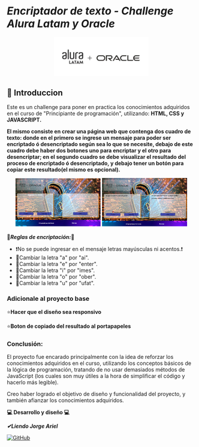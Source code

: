 # _Encriptador de texto - Challenge Alura Latam y Oracle_

<div align='center'>
  <img src='imagenes/aluraoracle.png' width='50%'>
</div>

<h2>📃 Introduccion</h2>

  <p>
    Este es un challenge para poner en practica los conocimientos adquiridos en el curso de "Principiante de programación",
    utilizando: <strong>HTML, CSS y JAVASCRIPT.</strong>
  </p>

**El mismo consiste en crear una página web que contenga dos cuadro de texto: donde en el primero se ingrese un mensaje para poder ser encriptado ó desencriptado
    según sea lo que se necesite, debajo de este cuadro debe haber dos botones uno para encriptar y el otro para desencriptar; en el segundo cuadro se debe visualizar
    el resultado del proceso de encriptado ó desencriptado, y debajo tener un botón para copiar este resultado(el mismo es opcional).**
    
<div align='center'>
  <img src='imagenes/captura.png' width='45%'>

  <img src='imagenes/captura2.png' width='45%'>
</div>

  <br>
   🔐<em><strong>Reglas de encriptación:</strong></em>🔐
      <div>
          <ul>
              <li>❗No se puede ingresar en el mensaje letras mayúsculas ni acentos.❗</li>
              <li>🔄Cambiar la letra "a" por "ai".</li>
              <li>🔄Cambiar la letra "e" por "enter".</li>
              <li>🔄Cambiar la letra "i" por "imes".</li>
              <li>🔄Cambiar la letra "o" por "ober".</li>
              <li>🔄Cambiar la letra "u" por "ufat".</li>
          </ul>
      </div>

### Adicionale al proyecto base 

⭐**Hacer que el diseño sea responsivo**

⭐**Boton de copiado del resultado al portapapeles**

### Conclusión:

El proyecto fue encarado principalmente con la idea de reforzar los conocimientos adquiridos en el curso, utilizando los conceptos básicos de la lógica de programación, tratando de no usar demasiados métodos de JavaScript (los cuales son muy útiles a la hora de simplificar el código y hacerlo más legible). 

Creo haber logrado el objetivo de diseño y funcionalidad del proyecto, y también afianzar los conocimientos adquiridos.

**💻  Desarrollo y diseño 💻**

**_✔Liendo Jorge Ariel_**

[![GitHub](https://img.shields.io/badge/GitHub-100000?style=for-the-badge&logo=github&logoColor=white)](https://github.com/JArielLiendo)


